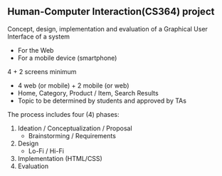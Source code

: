 ## Human-Computer Interaction(CS364) project

Concept, design, implementation and evaluation of a Graphical User Interface of a system
* For the Web
* For a mobile device (smartphone)

4 + 2 screens minimum
 * 4 web (or mobile) + 2 mobile (or web)
 * Home, Category, Product / Item, Search Results
 * Topic to be determined by students and approved by TAs
 
The process includes four (4) phases:
1. Ideation / Conceptualization / Proposal
   * Brainstorming / Requirements
2. Design
   * Lo-Fi / Hi-Fi
3. Implementation (HTML/CSS)
4. Evaluation

